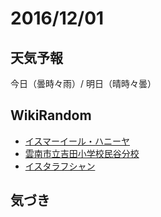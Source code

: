 # 2016/12/01

## 天気予報

今日（曇時々雨）/ 明日（晴時々曇）

## WikiRandom

* [イスマーイール・ハニーヤ](https://ja.wikipedia.org/wiki/%E3%82%A4%E3%82%B9%E3%83%9E%E3%83%BC%E3%82%A4%E3%83%BC%E3%83%AB%E3%83%BB%E3%83%8F%E3%83%8B%E3%83%BC%E3%83%A4)
* [雲南市立吉田小学校民谷分校](https://ja.wikipedia.org/wiki/%E9%9B%B2%E5%8D%97%E5%B8%82%E7%AB%8B%E5%90%89%E7%94%B0%E5%B0%8F%E5%AD%A6%E6%A0%A1%E6%B0%91%E8%B0%B7%E5%88%86%E6%A0%A1)
* [イスタラフシャン](https://ja.wikipedia.org/wiki/%E3%82%A4%E3%82%B9%E3%82%BF%E3%83%A9%E3%83%95%E3%82%B7%E3%83%A3%E3%83%B3)

## 気づき

